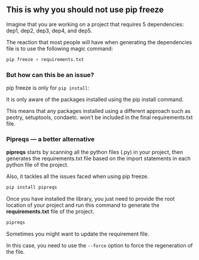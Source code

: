## This is why you should not use pip freeze

Imagine that you are working on a project that requires 5 dependencies: dep1, dep2, dep3, dep4, and dep5.

The reaction that most people will have when generating the dependencies file is to use the following magic command:

```bash
pip freeze > requirements.txt
```

### But how can this be an issue?

pip freeze is only for ```pip install```:

It is only aware of the packages installed using the pip install command.

This means that any packages installed using a different approach such as peotry, setuptools, condaetc. won’t be
included in the final requirements.txt file.

### Pipreqs — a better alternative

**pipreqs** starts by scanning all the python files (.py) in your project, then generates the requirements.txt file
based on the import statements in each python file of the project.

Also, it tackles all the issues faced when using pip freeze.

```bash
pip install pipreqs
```

Once you have installed the library, you just need to provide the root location of your project and run this command to
generate the **requirements.txt** file of the project.

```bash
pipreqs
```

Sometimes you might want to update the requirement file.

In this case, you need to use the ```--force``` option to force the regeneration of the file.
